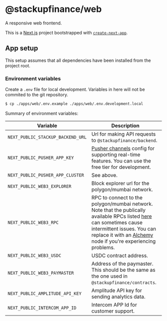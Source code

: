 # @stackupfinance/web

A responsive web frontend.

This is a [Next.js](https://nextjs.org/) project bootstrapped with [`create-next-app`](https://github.com/vercel/next.js/tree/canary/packages/create-next-app).

## App setup

This setup assumes that all dependencies have been installed from the project root.

### Environment variables

Create a `.env` file for local development. Variables in here will not be commited to the git repository.

```bash
$ cp ./apps/web/.env.example ./apps/web/.env.development.local
```

Summary of environment variables:

| Variable                          | Description                                                                                                                                                                                                                                                                                                              |
| --------------------------------- | ------------------------------------------------------------------------------------------------------------------------------------------------------------------------------------------------------------------------------------------------------------------------------------------------------------------------ |
| `NEXT_PUBLIC_STACKUP_BACKEND_URL` | Url for making API requests to `@stackupfinance/backend`.                                                                                                                                                                                                                                                                |
| `NEXT_PUBLIC_PUSHER_APP_KEY`      | [Pusher channels](https://pusher.com/channels) config for supporting real-time features. You can use the free tier for development.                                                                                                                                                                                      |
| `NEXT_PUBLIC_PUSHER_APP_CLUSTER`  | See above.                                                                                                                                                                                                                                                                                                               |
| `NEXT_PUBLIC_WEB3_EXPLORER`       | Block explorer url for the polygon/mumbai network.                                                                                                                                                                                                                                                                       |
| `NEXT_PUBLIC_WEB3_RPC`            | RPC to connect to the polygon/mumbai network. Note that the publically available RPCs listed [here](https://docs.polygon.technology/docs/develop/network-details/network/) can sometimes cause intermittent issues. You can replace it with an [Alchemy](https://www.alchemy.com/) node if you're experiencing problems. |
| `NEXT_PUBLIC_WEB3_USDC`           | USDC contract address.                                                                                                                                                                                                                                                                                                   |
| `NEXT_PUBLIC_WEB3_PAYMASTER`      | Address of the paymaster. This should be the same as the one used in `@stackupfinance/contracts`.                                                                                                                                                                                                                        |
| `NEXT_PUBLIC_AMPLITUDE_API_KEY`   | Amplitude API key for sending analytics data.                                                                                                                                                                                                                                                                            |
| `NEXT_PUBLIC_INTERCOM_APP_ID`     | Intercom APP Id for customer support.                                                                                                                                                                                                                                                                                    |
